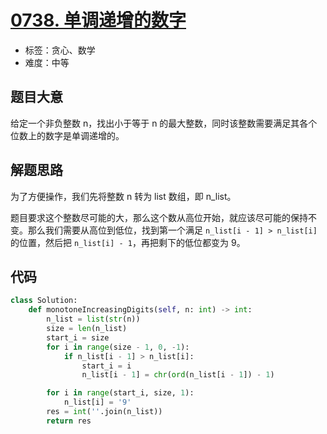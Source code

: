# [0738. 单调递增的数字](https://leetcode-cn.com/problems/monotone-increasing-digits/)

- 标签：贪心、数学
- 难度：中等

## 题目大意

给定一个非负整数 n，找出小于等于 n 的最大整数，同时该整数需要满足其各个位数上的数字是单调递增的。

## 解题思路

为了方便操作，我们先将整数 n 转为 list 数组，即 n_list。

题目要求这个整数尽可能的大，那么这个数从高位开始，就应该尽可能的保持不变。那么我们需要从高位到低位，找到第一个满足 `n_list[i - 1] > n_list[i]` 的位置，然后把 `n_list[i] - 1`，再把剩下的低位都变为 9。 

##  代码

```Python
class Solution:
    def monotoneIncreasingDigits(self, n: int) -> int:
        n_list = list(str(n))
        size = len(n_list)
        start_i = size
        for i in range(size - 1, 0, -1):
            if n_list[i - 1] > n_list[i]:
                start_i = i
                n_list[i - 1] = chr(ord(n_list[i - 1]) - 1)

        for i in range(start_i, size, 1):
            n_list[i] = '9'
        res = int(''.join(n_list))
        return res
```

